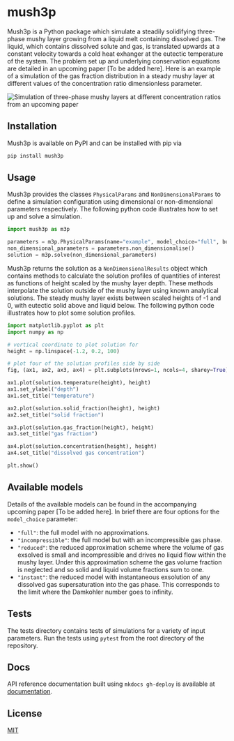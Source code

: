 # mush3p #

Mush3p is a Python package which simulate a steadily solidifying three-phase mushy layer growing from a liquid melt containing dissolved gas.
The liquid, which contains dissolved solute and gas, is translated upwards at a constant velocity towards a cold heat exhanger at the eutectic temperature of the system.
The problem set up and underlying conservation equations are detailed in an upcoming paper [To be added here].
Here is an example of a simulation of the gas fraction distribution in a steady mushy layer at different values of the concentration ratio dimensionless parameter.


![Simulation of three-phase mushy layers at different concentration ratios from an upcoming paper](example_plot.svg)

## Installation ##
Mush3p is available on PyPI and can be installed with pip via
```bash
pip install mush3p
```

## Usage ##
Mush3p provides the classes `PhysicalParams` and `NonDimensionalParams` to define a simulation configuration using dimensional or non-dimensional parameters respectively.
The following python code illustrates how to set up and solve a simulation.
```python
import mush3p as m3p

parameters = m3p.PhysicalParams(name="example", model_choice="full", bubble_radius=1e-3)
non_dimensional_parameters = parameters.non_dimensionalise()
solution = m3p.solve(non_dimensional_parameters)
```

Mush3p returns the solution as a `NonDimensionalResults` object which contains methods to calculate the solution profiles of quantities of interest as functions of height scaled by the mushy layer depth.
These methods interpolate the solution outside of the mushy layer using known analytical solutions.
The steady mushy layer exists between scaled heights of -1 and 0, with eutectic solid above and liquid below.
The following python code illustrates how to plot some solution profiles.
```python
import matplotlib.pyplot as plt
import numpy as np

# vertical coordinate to plot solution for
height = np.linspace(-1.2, 0.2, 100)

# plot four of the solution profiles side by side
fig, (ax1, ax2, ax3, ax4) = plt.subplots(nrows=1, ncols=4, sharey=True)

ax1.plot(solution.temperature(height), height)
ax1.set_ylabel("depth")
ax1.set_title("temperature")

ax2.plot(solution.solid_fraction(height), height)
ax2.set_title("solid fraction")

ax3.plot(solution.gas_fraction(height), height)
ax3.set_title("gas fraction")

ax4.plot(solution.concentration(height), height)
ax4.set_title("dissolved gas concentration")

plt.show()
```

## Available models ##
Details of the available models can be found in the accompanying upcoming paper [To be added here].
In brief there are four options for the `model_choice` parameter:
- `"full"`: the full model with no approximations.
- `"incompressible"`: the full model but with an incompressible gas phase.
- `"reduced"`: the reduced approximation scheme where the volume of gas exsolved is small and incompressible and drives no liquid flow within the mushy layer. Under this approximation scheme the gas volume fraction is neglected and so solid and liquid volume fractions sum to one.
- `"instant"`: the reduced model with instantaneous exsolution of any dissolved gas supersaturation into the gas phase. This corresponds to the limit where the Damkohler number goes to infinity.

## Tests ##
The tests directory contains tests of simulations for a variety of input parameters.
Run the tests using `pytest` from the root directory of the repository.

## Docs ##
API reference documentation built using `mkdocs gh-deploy` is available at
[documentation](https://JoeFishlock.github.io/mush3p).

## License ##
[MIT](https://choosealicense.com/licenses/mit/)
